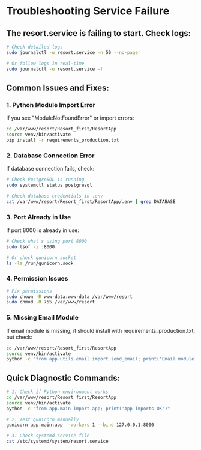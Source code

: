# Troubleshooting Service Failure

## The resort.service is failing to start. Check logs:

```bash
# Check detailed logs
sudo journalctl -u resort.service -n 50 --no-pager

# Or follow logs in real-time
sudo journalctl -u resort.service -f
```

## Common Issues and Fixes:

### 1. Python Module Import Error
If you see "ModuleNotFoundError" or import errors:
```bash
cd /var/www/resort/Resort_first/ResortApp
source venv/bin/activate
pip install -r requirements_production.txt
```

### 2. Database Connection Error
If database connection fails, check:
```bash
# Check PostgreSQL is running
sudo systemctl status postgresql

# Check database credentials in .env
cat /var/www/resort/Resort_first/ResortApp/.env | grep DATABASE
```

### 3. Port Already in Use
If port 8000 is already in use:
```bash
# Check what's using port 8000
sudo lsof -i :8000

# Or check gunicorn socket
ls -la /run/gunicorn.sock
```

### 4. Permission Issues
```bash
# Fix permissions
sudo chown -R www-data:www-data /var/www/resort
sudo chmod -R 755 /var/www/resort
```

### 5. Missing Email Module
If email module is missing, it should install with requirements_production.txt, but check:
```bash
cd /var/www/resort/Resort_first/ResortApp
source venv/bin/activate
python -c "from app.utils.email import send_email; print('Email module OK')"
```

## Quick Diagnostic Commands:

```bash
# 1. Check if Python environment works
cd /var/www/resort/Resort_first/ResortApp
source venv/bin/activate
python -c "from app.main import app; print('App imports OK')"

# 2. Test gunicorn manually
gunicorn app.main:app --workers 1 --bind 127.0.0.1:8000

# 3. Check systemd service file
cat /etc/systemd/system/resort.service
```

